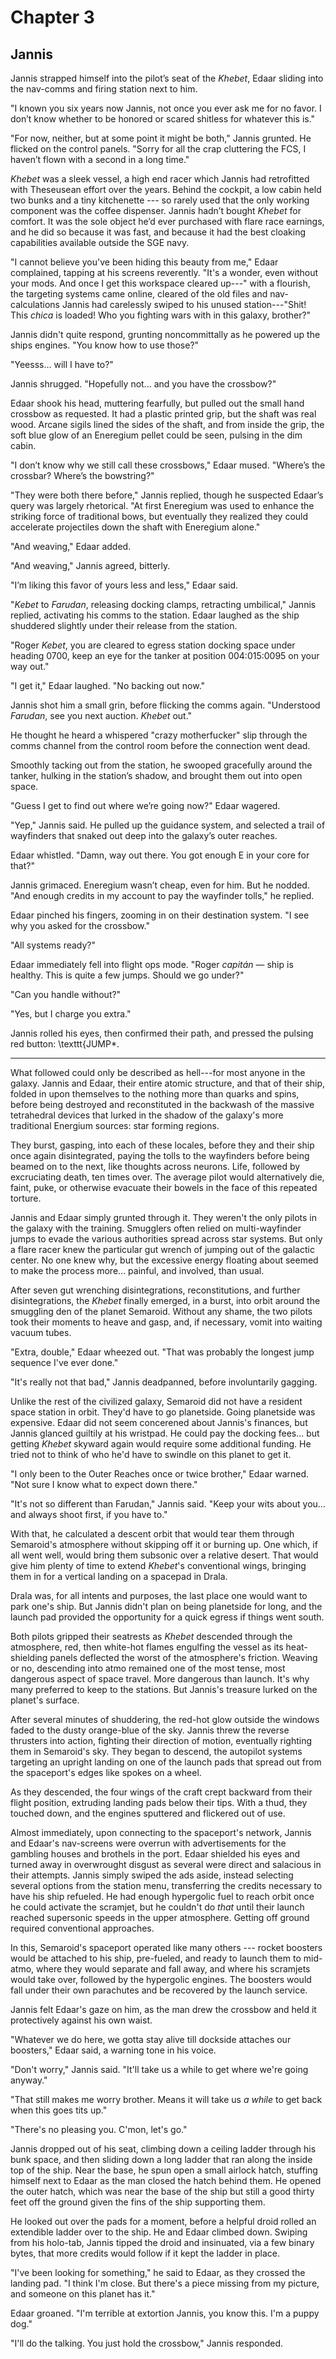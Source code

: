 # Chapter 3

## Jannis

Jannis strapped himself into the pilot’s seat of the *Khebet*, Edaar sliding into the nav-comms and firing station next to him. 

"I known you six years now Jannis, not once you ever ask me for no favor. I don’t know whether to be honored or scared shitless for whatever this is."

"For now, neither, but at some point it might be both," Jannis grunted. He flicked on the control panels. "Sorry for all the crap cluttering the FCS, I haven’t flown with a second in a long time."

*Khebet* was a sleek vessel, a high end racer which Jannis had retrofitted with Theseusean effort over the years. Behind the cockpit, a low cabin held two bunks and a tiny kitchenette --- so rarely used that the only working component was the coffee dispenser. Jannis hadn’t bought *Khebet* for comfort. It was the sole object he’d ever purchased with flare race earnings, and he did so because it was fast, and because it had the best cloaking capabilities available outside the SGE navy. 

"I cannot believe you've been hiding this beauty from me," Edaar complained, tapping at his screens reverently. "It's a wonder, even without your mods. And once I get this workspace cleared up---" with a flourish, the targeting systems came online, cleared of the old files and nav-calculations Jannis had carelessly swiped to his unused station---"Shit! This *chica* is loaded! Who you fighting wars with in this galaxy, brother?"

Jannis didn't quite respond, grunting noncommittally as he powered up the ships engines. "You know how to use those?"

"Yeesss… will I have to?"

Jannis shrugged. "Hopefully not... and you have the crossbow?"

Edaar shook his head, muttering fearfully, but pulled out the small hand crossbow as requested. It had a plastic printed grip, but the shaft was real wood. Arcane sigils lined the sides of the shaft, and from inside the grip, the soft blue glow of an Eneregium pellet could be seen, pulsing in the dim cabin. 

"I don’t know why we still call these crossbows," Edaar mused. "Where’s the crossbar? Where’s the bowstring?"

"They were both there before," Jannis replied, though he suspected Edaar’s query was largely rhetorical. "At first Eneregium was used to enhance the striking force of traditional bows, but eventually they realized they could accelerate projectiles down the shaft with Eneregium alone." 

"And weaving," Edaar added. 

"And weaving," Jannis agreed, bitterly. 

"I’m liking this favor of yours less and less," Edaar said.

"*Kebet* to *Farudan*, releasing docking clamps, retracting umbilical," Jannis replied, activating his comms to the station. Edaar laughed as the ship shuddered slightly under their release from the station. 

"Roger *Kebet*, you are cleared to egress station docking space under heading 0700, keep an eye for the tanker at position 004:015:0095 on your way out."

"I get it," Edaar laughed. "No backing out now."

Jannis shot him a small grin, before flicking the comms again. "Understood *Farudan*, see you next auction. *Khebet* out."

He thought he heard a whispered "crazy motherfucker" slip through the comms channel from the control room before the connection went dead. 

Smoothly tacking out from the station, he swooped gracefully around the tanker, hulking in the station’s shadow, and brought them out into open space. 

"Guess I get to find out where we’re going now?" Edaar wagered.

"Yep," Jannis said. He pulled up the guidance system, and selected a trail of wayfinders that snaked out deep into the galaxy’s outer reaches. 

Edaar whistled.  "Damn, way out there. You got enough E in your core for that?"

Jannis grimaced. Eneregium wasn’t cheap, even for him. But he nodded. "And enough credits in my account to pay the wayfinder tolls," he replied. 

Edaar pinched his fingers, zooming in on their destination system. "I see why you asked for the crossbow."

"All systems ready?"

Edaar immediately fell into flight ops mode. "Roger *capitán* — ship is healthy. This is quite a few jumps. Should we go under?"

"Can you handle without?"

"Yes, but I charge you extra."

Jannis rolled his eyes, then confirmed their path, and pressed the pulsing red button: \texttt{JUMP*. 

-----

What followed could only be described as hell---for most anyone in the galaxy. Jannis and Edaar, their entire atomic structure, and that of their ship, folded in upon themselves to the nothing more than quarks and spins, before being destroyed and  reconstituted in the backwash of the massive tetrahedral devices that lurked in the shadow of the galaxy's more traditional Energium sources: star forming regions. 

They burst, gasping, into each of these locales, before they and their ship once again disintegrated, paying the tolls to the wayfinders before being beamed on to the next, like thoughts across neurons. Life, followed by excruciating death, ten times over. The average pilot would alternatively die, faint, puke, or otherwise evacuate their bowels in the face of this repeated torture. 

Jannis and Edaar simply grunted through it. They weren't the only pilots in the galaxy with the training. Smugglers often relied on multi-wayfinder jumps to evade the various authorities spread across star systems. But only a flare racer knew the particular gut wrench of jumping out of the galactic center. No one knew why, but the excessive energy floating about seemed to make the process more... painful, and involved, than usual. 

After seven gut wrenching disintegrations, reconstitutions, and further disintegrations, the *Khebet* finally emerged, in a burst, into orbit around the smuggling den of the planet Semaroid. Without any shame, the two pilots took their moments to heave and gasp, and, if necessary, vomit into waiting vacuum tubes. 

"Extra, double," Edaar wheezed out. "That was probably the longest jump sequence I've ever done."

"It's really not that bad," Jannis deadpanned, before involuntarily gagging. 

Unlike the rest of the civilized galaxy, Semaroid did not have a resident space station in orbit. They'd have to go planetside. Going planetside was expensive. Edaar did not seem concerened about Jannis's finances, but Jannis glanced guiltily at his wristpad. He could pay the docking fees... but getting *Khebet* skyward again would require some additional funding. He tried not to think of who he'd have to swindle on this planet to get it. 

"I only been to the Outer Reaches once or twice brother," Edaar warned. "Not sure I know what to expect down there." 

"It's not so different than Farudan," Jannis said. "Keep your wits about you... and always shoot first, if you have to." 

With that, he calculated a descent orbit that would tear them through Semaroid's atmosphere without skipping off it or burning up. One which, if all went well, would bring them subsonic over a relative desert. That would give him plenty of time to extend *Khebet*'s conventional wings, bringing them in for a vertical landing on a spacepad in Drala. 

Drala was, for all intents and purposes, the last place one would want to park one's ship. But Jannis didn't plan on being planetside for long, and the launch pad provided the opportunity for a quick egress if things went south.

Both pilots gripped their seatrests as *Khebet* descended through the atmosphere, red, then white-hot flames engulfing the vessel as its heat-shielding panels deflected the worst of the atmosphere's friction. Weaving or no, descending into atmo remained one of the most tense, most dangerous aspect of space travel. More dangerous than launch. It's why many preferred to keep to the stations. But Jannis's treasure lurked on the planet's surface. 

After several minutes of shuddering, the red-hot glow outside the windows faded to the dusty orange-blue of the sky. Jannis threw the reverse thrusters into action, fighting their direction of motion, eventually righting them in Semaroid's sky. They began to descend, the autopilot systems targeting an upright landing on one of the launch pads that spread out from the spaceport's edges like spokes on a wheel. 

As they descended, the four wings of the craft crept backward from their flight position, extruding landing pads below their tips. With a thud, they touched down, and the engines sputtered and flickered out of use. 

Almost immediately, upon connecting to the spaceport's network, Jannis and Edaar's nav-screens were overrun with advertisements for the gambling houses and brothels in the port. Edaar shielded his eyes and turned away in overwrought disgust as several were direct and salacious in their attempts. Jannis simply swiped the ads aside, instead selecting several options from the station menu, transferring the credits necessary to have his ship refueled. He had enough hypergolic fuel to reach orbit once he could activate the scramjet, but he couldn't do *that* until their launch reached supersonic speeds in the upper atmosphere. Getting off ground required conventional approaches. 

In this, Semaroid's spaceport operated like many others --- rocket boosters would be attached to his ship, pre-fueled, and ready to launch them to mid-atmo, where they would separate and fall away, and where his scramjets would take over, followed by the hypergolic engines. The boosters would fall under their own parachutes and be recovered by the launch service.

Jannis felt Edaar's gaze on him, as the man drew the crossbow and held it protectively against his own waist. 

"Whatever we do here, we gotta stay alive till dockside attaches our boosters," Edaar said, a warning tone in his voice. 

"Don't worry," Jannis said. "It'll take us a while to get where we're going anyway." 

"That still makes me worry brother. Means it will take us *a while* to get back when this goes tits up." 

"There's no pleasing you. C'mon, let's go." 

Jannis dropped out of his seat, climbing down a ceiling ladder through his bunk space, and then sliding down a long ladder that ran along the inside top of the ship. Near the base, he spun open a small airlock hatch, stuffing himself next to Edaar as the man closed the hatch behind them. He opened the outer hatch, which was near the base of the ship but still a good thirty feet off the ground given the fins of the ship supporting them.

He looked out over the pads for a moment, before a helpful droid rolled an extendible ladder over to the ship. He and Edaar climbed down. Swiping from his holo-tab, Jannis tipped the droid and insinuated, via a few binary bytes, that more credits would follow if it kept the ladder in place. 

"I've been looking for something," he said to Edaar, as they crossed the landing pad. "I think I'm close. But there's a piece missing from my picture, and someone on this planet has it." 

Edaar groaned. "I'm terrible at extortion Jannis, you know this. I'm a puppy dog." 

"I'll do the talking. You just hold the crossbow," Jannis responded.